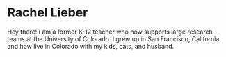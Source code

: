# Rachel Lieber

Hey there! I am a former K-12 teacher who now supports large research teams at the University of Colorado. I grew up in San Francisco, California and how live in Colorado with my kids, cats, and husband. 



